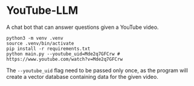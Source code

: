 # YouTube-LLM

A chat bot that can answer questions given a YouTube video.

```
python3 -m venv .venv
source .venv/bin/activate
pip install -r requirements.txt
python main.py --youtube_uid=Mde2q7GFCrw # https://www.youtube.com/watch?v=Mde2q7GFCrw
```

The `--youtube_uid` flag need to be passed only once, as the program will create a vector database containing data for the given video.
